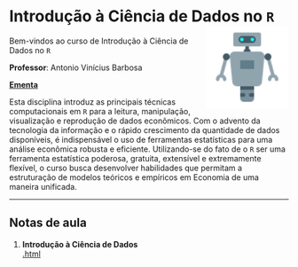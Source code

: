 # Introdução à Ciência de Dados no `R` <img align="right" height="150" src="robot.png">

Bem-vindos ao curso de Introdução à Ciência de Dados no `R`

**Professor**: Antonio Vinícius Barbosa

[**Ementa**](https://github.com/aviniciusbb/icdr/blob/master/Ementa/Ementa_ICDR.pdf)

Esta disciplina introduz as principais técnicas computacionais em `R` para a leitura, manipulação, visualização e reprodução de dados econômicos. Com o advento da tecnologia da informação e o rápido crescimento da quantidade de dados disponíveis, é indispensável o uso de ferramentas estatísticas para uma análise econômica robusta e eficiente. Utilizando-se do fato de o `R` ser uma ferramenta estatística poderosa, gratuita, extensível e extremamente flexível, o curso busca desenvolver habilidades que permitam a estruturação de modelos teóricos e empíricos em Economia de uma maneira unificada.

---

## Notas de aula

1. **Introdução à Ciência de Dados** <br> [.html](https://raw.githack.com/aviniciusbb/icdr/master/Slides/01-Introducao-CD/01-Introducao-CD.html)

